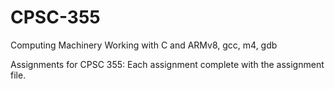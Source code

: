 # CPSC-355
Computing Machinery
  Working with C and ARMv8, gcc, m4, gdb

Assignments for CPSC 355:
  Each assignment complete with the assignment file.
